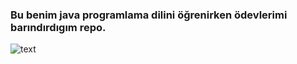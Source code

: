  ### Bu benim java programlama dilini öğrenirken ödevlerimi barındırdıgım repo.
 
![text]([https://github.com/BirkanYasar/JavaOdevlerim/issues/2#issue-1282855949](https://user-images.githubusercontent.com/94866363/175383354-172e1730-a304-416f-8089-cec56d1323d3.png))
